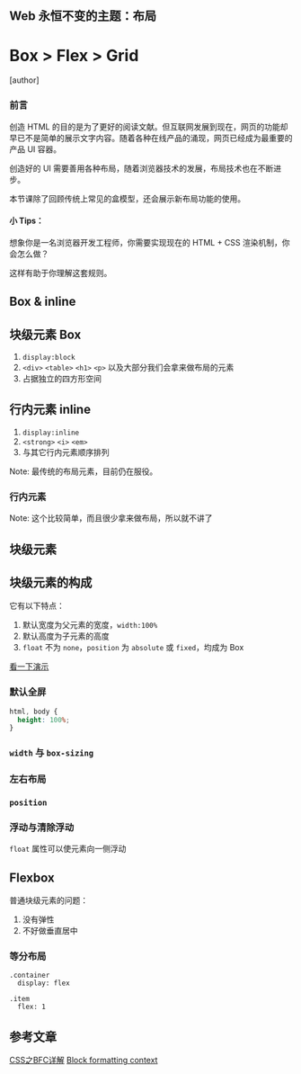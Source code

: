 <!--
title: Box, Flex, Grid
description: review the history of CSS layout, learn how to use flex and grid
-->

## Web 永恒不变的主题：布局

# Box > Flex > Grid

<!-- page -->

[author]

<!-- page -->

### 前言

创造 HTML 的目的是为了更好的阅读文献。但互联网发展到现在，网页的功能却早已不是简单的展示文字内容。随着各种在线产品的涌现，网页已经成为最重要的产品 UI 容器。

创造好的 UI 需要善用各种布局，随着浏览器技术的发展，布局技术也在不断进步。

本节课除了回顾传统上常见的盒模型，还会展示新布局功能的使用。

<!-- page -->

#### 小 Tips：

想象你是一名浏览器开发工程师，你需要实现现在的 HTML + CSS 渲染机制，你会怎么做？

这样有助于你理解这套规则。

<!-- page -->

## Box & inline

<!-- page -->

## 块级元素 Box

1. `display:block`
2. `<div>` `<table>` `<h1>` `<p>` 以及大部分我们会拿来做布局的元素
3. 占据独立的四方形空间

## 行内元素 inline

1. `display:inline`
2. `<strong>` `<i>` `<em>`
3. 与其它行内元素顺序排列

Note:
最传统的布局元素，目前仍在服役。

<!-- page -->

### 行内元素

Note:
这个比较简单，而且很少拿来做布局，所以就不讲了

<!-- page -->

## 块级元素

<!-- section -->

## 块级元素的构成

<div class="margin-box">
  <div class="border-box">
    <div class="padding-box">
      <div class="content"></div>
    </div>
  </div>
</div>

<!-- page -->

它有以下特点：

1. 默认宽度为父元素的宽度，`width:100%`
2. 默认高度为子元素的高度
3. `float` 不为 `none`，`position` 为 `absolute` 或 `fixed`，均成为 Box

[看一下演示](./sample/box.html)

<!-- section -->

### 默认全屏

```css
html, body {
  height: 100%;
}
```

<!-- page -->

### `width` 与 `box-sizing`

### 左右布局

### `position`

<!-- page -->

### 浮动与清除浮动

`float` 属性可以使元素向一侧浮动

<!-- page -->

## Flexbox

普通块级元素的问题：

1. 没有弹性
2. 不好做垂直居中

<!-- page -->

### 等分布局

```stylus
.container
  display: flex

.item
  flex: 1
```

<!-- page -->

## 参考文章

[CSS之BFC详解](http://www.html-js.com/article/1866)
[Block formatting context](https://developer.mozilla.org/en-US/docs/Web/Guide/CSS/Block_formatting_context)